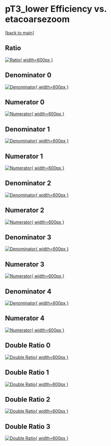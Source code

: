 # pT3_lower Efficiency vs. etacoarsezoom

[[back to main](./)]



## Ratio

[![Ratio](../mtv/var/pT3_lower_loweta_211_1_eff_etacoarsezoom.png){ width=600px }](../mtv/var/pT3_lower_loweta_211_1_eff_etacoarsezoom.pdf)

## Denominator 0

[![Denominator](../mtv/den/pT3_lower_loweta_211_1_eff_etacoarsezoom_den0.png){ width=600px }](../mtv/den/pT3_lower_loweta_211_1_eff_etacoarsezoom_den0.pdf)

## Numerator 0

[![Numerator](../mtv/num/pT3_lower_loweta_211_1_eff_etacoarsezoom_num0.png){ width=600px }](../mtv/num/pT3_lower_loweta_211_1_eff_etacoarsezoom_num0.pdf)

## Denominator 1

[![Denominator](../mtv/den/pT3_lower_loweta_211_1_eff_etacoarsezoom_den1.png){ width=600px }](../mtv/den/pT3_lower_loweta_211_1_eff_etacoarsezoom_den1.pdf)

## Numerator 1

[![Numerator](../mtv/num/pT3_lower_loweta_211_1_eff_etacoarsezoom_num1.png){ width=600px }](../mtv/num/pT3_lower_loweta_211_1_eff_etacoarsezoom_num1.pdf)

## Denominator 2

[![Denominator](../mtv/den/pT3_lower_loweta_211_1_eff_etacoarsezoom_den2.png){ width=600px }](../mtv/den/pT3_lower_loweta_211_1_eff_etacoarsezoom_den2.pdf)

## Numerator 2

[![Numerator](../mtv/num/pT3_lower_loweta_211_1_eff_etacoarsezoom_num2.png){ width=600px }](../mtv/num/pT3_lower_loweta_211_1_eff_etacoarsezoom_num2.pdf)

## Denominator 3

[![Denominator](../mtv/den/pT3_lower_loweta_211_1_eff_etacoarsezoom_den3.png){ width=600px }](../mtv/den/pT3_lower_loweta_211_1_eff_etacoarsezoom_den3.pdf)

## Numerator 3

[![Numerator](../mtv/num/pT3_lower_loweta_211_1_eff_etacoarsezoom_num3.png){ width=600px }](../mtv/num/pT3_lower_loweta_211_1_eff_etacoarsezoom_num3.pdf)

## Denominator 4

[![Denominator](../mtv/den/pT3_lower_loweta_211_1_eff_etacoarsezoom_den4.png){ width=600px }](../mtv/den/pT3_lower_loweta_211_1_eff_etacoarsezoom_den4.pdf)

## Numerator 4

[![Numerator](../mtv/num/pT3_lower_loweta_211_1_eff_etacoarsezoom_num4.png){ width=600px }](../mtv/num/pT3_lower_loweta_211_1_eff_etacoarsezoom_num4.pdf)

## Double Ratio 0

[![Double Ratio](../mtv/ratio/pT3_lower_loweta_211_1_eff_etacoarsezoom_ratio0.png){ width=600px }](../mtv/ratio/pT3_lower_loweta_211_1_eff_etacoarsezoom_ratio0.pdf)

## Double Ratio 1

[![Double Ratio](../mtv/ratio/pT3_lower_loweta_211_1_eff_etacoarsezoom_ratio1.png){ width=600px }](../mtv/ratio/pT3_lower_loweta_211_1_eff_etacoarsezoom_ratio1.pdf)

## Double Ratio 2

[![Double Ratio](../mtv/ratio/pT3_lower_loweta_211_1_eff_etacoarsezoom_ratio2.png){ width=600px }](../mtv/ratio/pT3_lower_loweta_211_1_eff_etacoarsezoom_ratio2.pdf)

## Double Ratio 3

[![Double Ratio](../mtv/ratio/pT3_lower_loweta_211_1_eff_etacoarsezoom_ratio3.png){ width=600px }](../mtv/ratio/pT3_lower_loweta_211_1_eff_etacoarsezoom_ratio3.pdf)

